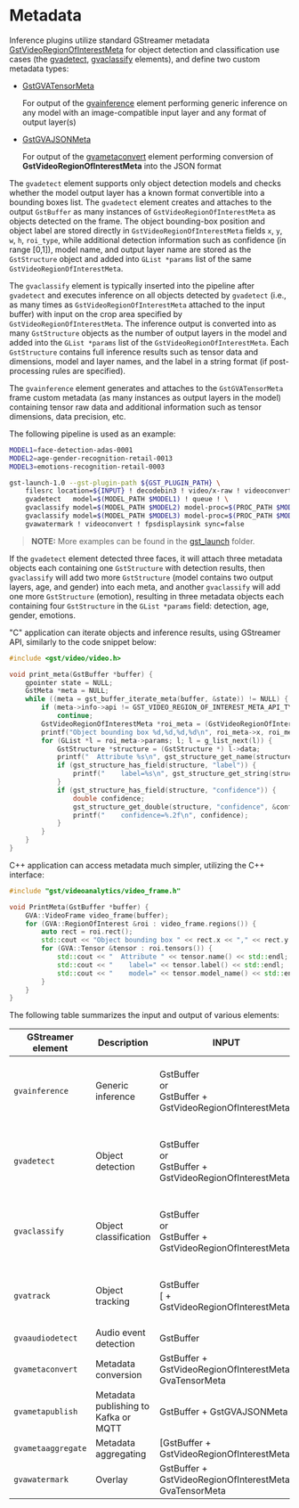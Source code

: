 # Metadata

Inference plugins utilize standard GStreamer metadata
[GstVideoRegionOfInterestMeta](https://gstreamer.freedesktop.org/documentation/video/gstvideometa.html?gi-language=c#GstVideoRegionOfInterestMeta)
for object detection and classification use cases (the
[gvadetect](../elements/gvadetect.md), [gvaclassify](../elements/gvaclassify.md) elements),
and define two custom metadata types:

- [GstGVATensorMeta](https://github.com/open-edge-platform/edge-ai-libraries/tree/main/libraries/dl-streamer/include/dlstreamer/gst/metadata/gva_tensor_meta.h)

  For output of the [gvainference](../elements/gvainference.md) element performing generic
  inference on any model with an image-compatible input layer and any format of
  output layer(s)

- [GstGVAJSONMeta](https://github.com/open-edge-platform/edge-ai-libraries/tree/main/libraries/dl-streamer/include/dlstreamer/gst/metadata/gva_json_meta.h)

  For output of the [gvametaconvert](../elements/gvametaconvert.md) element performing
  conversion of **GstVideoRegionOfInterestMeta** into the JSON format

The `gvadetect` element supports only object detection models and
checks whether the model output layer has a known format convertible into a
bounding boxes list. The `gvadetect` element creates and attaches to the
output `GstBuffer` as many instances of `GstVideoRegionOfInterestMeta` as
objects detected on the frame. The object bounding-box position and
object label are stored directly in `GstVideoRegionOfInterestMeta` fields
`x`, `y`, `w`, `h`, `roi_type`, while additional detection information
such as confidence (in range \[0,1\]), model name, and output layer name
are stored as the `GstStructure` object and added into `GList *params` list of
the same `GstVideoRegionOfInterestMeta`.

The `gvaclassify` element is typically inserted into the pipeline
after `gvadetect` and executes inference on all objects detected by
`gvadetect` (i.e., as many times as `GstVideoRegionOfInterestMeta` attached
to the input buffer) with input on the crop area specified by
`GstVideoRegionOfInterestMeta`. The inference output is converted into as
many `GstStructure` objects as the number of output layers in the model
and added into the `GList *params` list of the
`GstVideoRegionOfInterestMeta`. Each `GstStructure` contains full inference
results such as tensor data and dimensions, model and layer names, and
the label in a string format (if post-processing rules are specified).

The `gvainference` element generates and attaches to the `GstGVATensorMeta`
frame custom metadata (as many instances as output layers in the
model) containing tensor raw data and additional information such as
tensor dimensions, data precision, etc.

The following pipeline is used as an example:

```bash
MODEL1=face-detection-adas-0001
MODEL2=age-gender-recognition-retail-0013
MODEL3=emotions-recognition-retail-0003

gst-launch-1.0 --gst-plugin-path ${GST_PLUGIN_PATH} \
    filesrc location=${INPUT} ! decodebin3 ! video/x-raw ! videoconvert ! \
    gvadetect   model=$(MODEL_PATH $MODEL1) ! queue ! \
    gvaclassify model=$(MODEL_PATH $MODEL2) model-proc=$(PROC_PATH $MODEL2) ! queue ! \
    gvaclassify model=$(MODEL_PATH $MODEL3) model-proc=$(PROC_PATH $MODEL3) ! queue ! \
    gvawatermark ! videoconvert ! fpsdisplaysink sync=false
```

> **NOTE:** More examples can be found in the
> [gst_launch](https://github.com/open-edge-platform/edge-ai-libraries/tree/main/libraries/dl-streamer/samples/gstreamer/gst_launch)
> folder.

If the `gvadetect` element detected three faces, it will attach three
metadata objects each containing one `GstStructure` with detection
results, then `gvaclassify` will add two more `GstStructure` (model contains
two output layers, age, and gender) into each meta, and another
`gvaclassify` will add one more `GstStructure` (emotion), resulting in three
metadata objects each containing four `GstStructure` in the `GList *params`
field: detection, age, gender, emotions.

"C" application can iterate objects and inference results, using
GStreamer API, similarly to the code snippet below:

```C
#include <gst/video/video.h>

void print_meta(GstBuffer *buffer) {
    gpointer state = NULL;
    GstMeta *meta = NULL;
    while ((meta = gst_buffer_iterate_meta(buffer, &state)) != NULL) {
        if (meta->info->api != GST_VIDEO_REGION_OF_INTEREST_META_API_TYPE)
            continue;
        GstVideoRegionOfInterestMeta *roi_meta = (GstVideoRegionOfInterestMeta*)meta;
        printf("Object bounding box %d,%d,%d,%d\n", roi_meta->x, roi_meta->y, roi_meta->w, roi_meta->h);
        for (GList *l = roi_meta->params; l; l = g_list_next(l)) {
            GstStructure *structure = (GstStructure *) l->data;
            printf("  Attribute %s\n", gst_structure_get_name(structure));
            if (gst_structure_has_field(structure, "label")) {
                printf("    label=%s\n", gst_structure_get_string(structure, "label"));
            }
            if (gst_structure_has_field(structure, "confidence")) {
                double confidence;
                gst_structure_get_double(structure, "confidence", &confidence);
                printf("    confidence=%.2f\n", confidence);
            }
        }
    }
}
```

C++ application can access metadata much simpler, utilizing the C++ interface:

```C++
#include "gst/videoanalytics/video_frame.h"

void PrintMeta(GstBuffer *buffer) {
    GVA::VideoFrame video_frame(buffer);
    for (GVA::RegionOfInterest &roi : video_frame.regions()) {
        auto rect = roi.rect();
        std::cout << "Object bounding box " << rect.x << "," << rect.y << "," << rect.w << "," << rect.h << "," << std::endl;
        for (GVA::Tensor &tensor : roi.tensors()) {
            std::cout << "  Attribute " << tensor.name() << std::endl;
            std::cout << "    label=" << tensor.label() << std::endl;
            std::cout << "    model=" << tensor.model_name() << std::endl;
        }
    }
}
```

The following table summarizes the input and output of various elements:

| GStreamer element | Description | INPUT | OUTPUT |
|---|---|---|---|
| `gvainference` | Generic inference | <br>GstBuffer<br>or<br>GstBuffer + GstVideoRegionOfInterestMeta<br><br> | <br>INPUT + GvaTensorMeta<br>or<br>INPUT + extended GstVideoRegionOfInterestMeta<br><br> |
| `gvadetect` | Object detection | <br>GstBuffer<br>or<br>GstBuffer + GstVideoRegionOfInterestMeta<br><br> | INPUT + GstVideoRegionOfInterestMeta |
| `gvaclassify` | Object classification | <br>GstBuffer<br>or<br>GstBuffer + GstVideoRegionOfInterestMeta<br><br> | <br>INPUT + GvaTensorMeta<br>or<br>INPUT + extended GstVideoRegionOfInterestMeta<br><br> |
| `gvatrack` | Object tracking | <br>GstBuffer<br>[ + GstVideoRegionOfInterestMeta]<br><br> | INPUT + GstVideoRegionOfInterestMeta |
| `gvaaudiodetect` | Audio event detection | GstBuffer | INPUT + GstGVAAudioEventMeta |
| `gvametaconvert` | Metadata conversion | GstBuffer + GstVideoRegionOfInterestMeta, GvaTensorMeta | INPUT + GstGVAJSONMeta |
| `gvametapublish` | Metadata publishing to Kafka or MQTT | GstBuffer + GstGVAJSONMeta | INPUT |
| `gvametaaggregate` | Metadata aggregating | [GstBuffer + GstVideoRegionOfInterestMeta] | INPUT + extended GstVideoRegionOfInterestMeta |
| `gvawatermark` | Overlay | GstBuffer + GstVideoRegionOfInterestMeta, GvaTensorMeta | GstBuffer with modified image |
